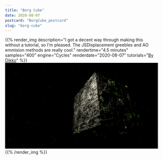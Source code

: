 ```yaml
---
title: "Borg Cube"
date: 2020-08-07
postcard: "BorgCube_postcard"
slug: "borg-cube"
---
```


{{% render_img 
  description="I got a decent way through making this without a tutorial, so I'm pleased. The JSDisplacement greebles and AO emmision methods are really cool." 
  rendertime="4.5 minutes" 
  samples="400" 
  engine="Cycles" 
  renderdate="2020-08-07" 
  tutorials="[By Dikko](https://www.blendernation.com/2020/04/08/create-a-borg-cube-using-displacements/)"
  %}}
![Borg Cube - you will be assimilated](img/BorgCube.png)
{{% /render_img %}}


